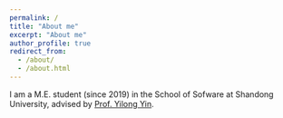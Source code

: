 ```yaml
---
permalink: /
title: "About me"
excerpt: "About me"
author_profile: true
redirect_from: 
  - /about/
  - /about.html
---
```


I am a M.E. student (since 2019) in the School of Sofware at Shandong University, advised by [Prof. Yilong Yin](https://faculty.sdu.edu.cn/ylyin).
